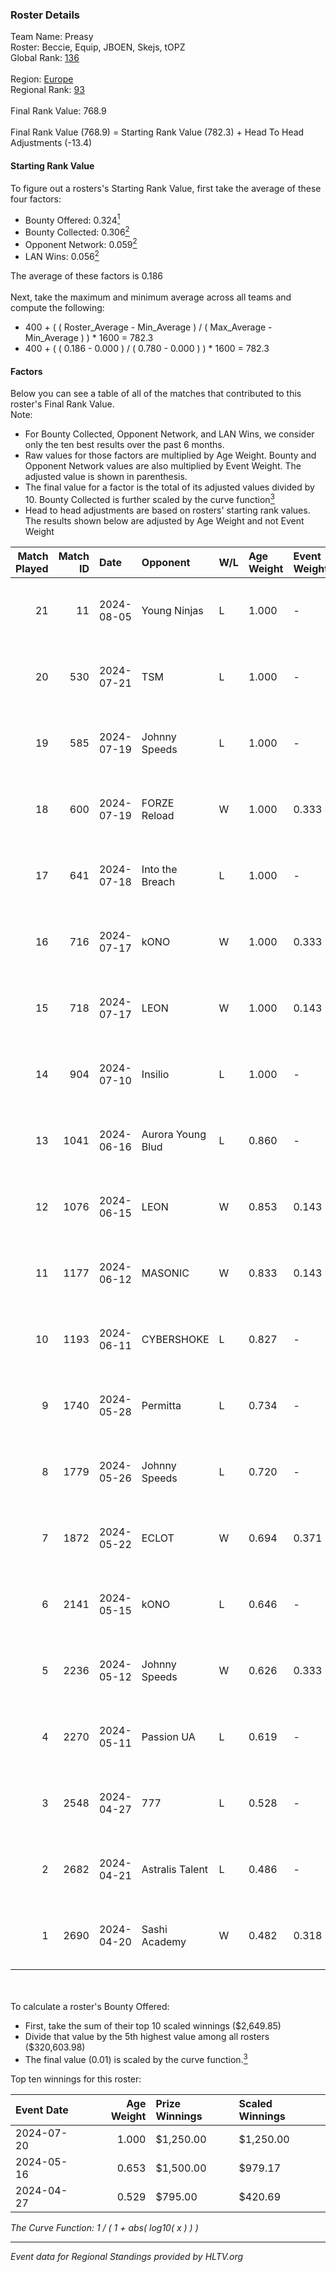 ### Roster Details<br />
Team Name: Preasy<br />
Roster: Beccie, Equip, JBOEN, Skejs, tOPZ<br />
Global Rank: [136](../standings_global.md)<br />
<br />
Region: [Europe]( ../standings_europe.md)<br />
Regional Rank: [93]( ../standings_europe.md)<br />
<br />
Final Rank Value:  768.9<br />
<br />
Final Rank Value (768.9) = Starting Rank Value (782.3) + Head To Head Adjustments (-13.4)<br />

#### Starting Rank Value<br />
To figure out a rosters's Starting Rank Value, first take the average of these four factors:<br />
- Bounty Offered: 0.324[<sup>1</sup>](#table2)
- Bounty Collected: 0.306[<sup>2</sup>](#table1)
- Opponent Network: 0.059[<sup>2</sup>](#table1)
- LAN Wins: 0.056[<sup>2</sup>](#table1)

The average of these factors is 0.186<br />
<br />
Next, take the maximum and minimum average across all teams and compute the following:<br />
- 400 + ( ( Roster_Average - Min_Average ) / ( Max_Average - Min_Average ) ) * 1600 = 782.3
- 400 + ( ( 0.186 - 0.000 ) / ( 0.780 - 0.000 ) ) * 1600 = 782.3


#### Factors<br />
Below you can see a table of all of the matches that contributed to this roster's Final Rank Value.<br />
Note:<br />

- For Bounty Collected, Opponent Network, and LAN Wins, we consider only the ten best results over the past 6 months.
- Raw values for those factors are multiplied by Age Weight. Bounty and Opponent Network values are also multiplied by Event Weight. The adjusted value is shown in parenthesis.
- The final value for a factor is the total of its adjusted values divided by 10. Bounty Collected is further scaled by the curve function[<sup>3</sup>](#curveFunction)
- Head to head adjustments are based on rosters' starting rank values. The results shown below are adjusted by Age Weight and not Event Weight
<span id="table1"></span><br />


| Match Played | Match ID | Date       | Opponent          | W/L | Age Weight | Event Weight | Bounty Collected | Opponent Network | LAN Wins  | H2H Adj. | Roster                                 |
| -: | -: | :- | :- | :- | :- | :- | :- | :- | :- | -: | :- |
|           21 |       11 | 2024-08-05 | Young Ninjas      | L   | 1.000      | -            | -                | -                | -         |   -15.49 | Beccie, Equip, JBOEN, Skejs, tOPZ      |
|           20 |      530 | 2024-07-21 | TSM               | L   | 1.000      | -            | -                | -                | -         |    -6.35 | AcilioN, Beccie, Equip, Griller, Skejs |
|           19 |      585 | 2024-07-19 | Johnny Speeds     | L   | 1.000      | -            | -                | -                | -         |    -2.66 | Beccie, Equip, Griller, JBOEN, Skejs   |
|           18 |      600 | 2024-07-19 | FORZE Reload      | W   | 1.000      | 0.333        | 0.000 (0.000)    | 0.039 (0.013)    | 0 (0.000) |     6.98 | Beccie, Equip, Griller, JBOEN, Skejs   |
|           17 |      641 | 2024-07-18 | Into the Breach   | L   | 1.000      | -            | -                | -                | -         |   -20.84 | Beccie, Equip, Griller, JBOEN, Skejs   |
|           16 |      716 | 2024-07-17 | kONO              | W   | 1.000      | 0.333        | 0.028 (0.009)    | 0.565 (0.188)    | 0 (0.000) |    17.56 | Beccie, Equip, Griller, JBOEN, Skejs   |
|           15 |      718 | 2024-07-17 | LEON              | W   | 1.000      | 0.143        | 0.007 (0.001)    | 0.127 (0.018)    | 0 (0.000) |    11.07 | Beccie, Equip, Griller, JBOEN, Skejs   |
|           14 |      904 | 2024-07-10 | Insilio           | L   | 1.000      | -            | -                | -                | -         |    -8.66 | Beccie, Equip, Griller, Skejs, VireZ   |
|           13 |     1041 | 2024-06-16 | Aurora Young Blud | L   | 0.860      | -            | -                | -                | -         |    -9.47 | Beccie, Equip, Griller, Skejs, VireZ   |
|           12 |     1076 | 2024-06-15 | LEON              | W   | 0.853      | 0.143        | 0.007 (0.001)    | 0.127 (0.015)    | 0 (0.000) |     9.58 | Beccie, Equip, Griller, Skejs, VireZ   |
|           11 |     1177 | 2024-06-12 | MASONIC           | W   | 0.833      | 0.143        | 0.009 (0.001)    | 0.083 (0.010)    | 0 (0.000) |    12.08 | Beccie, Equip, Griller, Skejs, VireZ   |
|           10 |     1193 | 2024-06-11 | CYBERSHOKE        | L   | 0.827      | -            | -                | -                | -         |    -9.47 | Beccie, Equip, Griller, Skejs, VireZ   |
|            9 |     1740 | 2024-05-28 | Permitta          | L   | 0.734      | -            | -                | -                | -         |    -7.19 | Beccie, Equip, Griller, Skejs, VireZ   |
|            8 |     1779 | 2024-05-26 | Johnny Speeds     | L   | 0.720      | -            | -                | -                | -         |    -1.48 | Beccie, Equip, Griller, Skejs, VireZ   |
|            7 |     1872 | 2024-05-22 | ECLOT             | W   | 0.694      | 0.371        | 0.061 (0.016)    | 0.549 (0.141)    | 0 (0.000) |    19.65 | Beccie, Equip, Griller, Skejs, VireZ   |
|            6 |     2141 | 2024-05-15 | kONO              | L   | 0.646      | -            | -                | -                | -         |    -7.69 | Beccie, Equip, Griller, Skejs, VireZ   |
|            5 |     2236 | 2024-05-12 | Johnny Speeds     | W   | 0.626      | 0.333        | 0.122 (0.025)    | 1.000 (0.209)    | 0 (0.000) |    18.69 | Beccie, Equip, Griller, Skejs, VireZ   |
|            4 |     2270 | 2024-05-11 | Passion UA        | L   | 0.619      | -            | -                | -                | -         |    -3.50 | Beccie, Equip, Griller, Skejs, VireZ   |
|            3 |     2548 | 2024-04-27 | 777               | L   | 0.528      | -            | -                | -                | -         |    -9.95 | Beccie, Equip, Griller, Skejs, VireZ   |
|            2 |     2682 | 2024-04-21 | Astralis Talent   | L   | 0.486      | -            | -                | -                | -         |    -7.84 | Beccie, Equip, Griller, Skejs, VireZ   |
|            1 |     2690 | 2024-04-20 | Sashi Academy     | W   | 0.482      | 0.318        | 0.000 (0.000)    | 0.000 (0.000)    | 1 (0.482) |     1.59 | Beccie, Equip, Griller, Skejs, VireZ   |

<br />
<span id="table2"></span><br />
To calculate a roster's Bounty Offered:<br />

- First, take the sum of their top 10 scaled winnings ($2,649.85)
- Divide that value by the 5th highest value among all rosters ($320,603.98)
- The final value (0.01) is scaled by the curve function.[<sup>3</sup>](#curveFunction)

Top ten winnings for this roster:<br />

| Event Date | Age Weight | Prize Winnings | Scaled Winnings |
| :- | -: | :- | :- |
| 2024-07-20 |      1.000 | $1,250.00      | $1,250.00       |
| 2024-05-16 |      0.653 | $1,500.00      | $979.17         |
| 2024-04-27 |      0.529 | $795.00        | $420.69         |


<span id="curveFunction"></span>_The Curve Function: 1 / ( 1 + abs( log10( x ) ) )_<br />

---
_Event data for Regional Standings provided by HLTV.org_<br />

